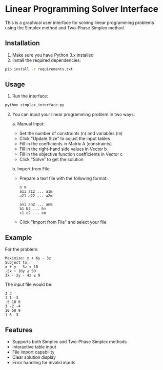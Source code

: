 # Linear Programming Solver Interface

This is a graphical user interface for solving linear programming problems using the Simplex method and Two-Phase Simplex method.

## Installation

1. Make sure you have Python 3.x installed
2. Install the required dependencies:
```bash
pip install -r requirements.txt
```

## Usage

1. Run the interface:
```bash
python simplex_interface.py
```

2. You can input your linear programming problem in two ways:

   a. Manual Input:
   - Set the number of constraints (n) and variables (m)
   - Click "Update Size" to adjust the input tables
   - Fill in the coefficients in Matrix A (constraints)
   - Fill in the right-hand side values in Vector b
   - Fill in the objective function coefficients in Vector c
   - Click "Solve" to get the solution

   b. Import from File:
   - Prepare a text file with the following format:
     ```
     n m
     a11 a12 ... a1m
     a21 a22 ... a2m
     ...
     an1 an2 ... anm
     b1 b2 ... bn
     c1 c2 ... cm
     ```
   - Click "Import from File" and select your file

## Example

For the problem:
```
Maximize: x + 6y - 3z
Subject to:
x + y - 3z ≤ 10
-5x + 10y ≤ 50
3x - 2y - 4z ≤ 9
```

The input file would be:
```
3 3
1 1 -3
-5 10 0
3 -2 -4
10 50 9
1 6 -3
```

## Features

- Supports both Simplex and Two-Phase Simplex methods
- Interactive table input
- File import capability
- Clear solution display
- Error handling for invalid inputs 